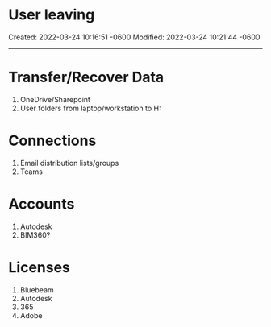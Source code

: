 # User leaving

Created: 2022-03-24 10:16:51 -0600
Modified: 2022-03-24 10:21:44 -0600

---

# Transfer/Recover Data

1. OneDrive/Sharepoint
2. User folders from laptop/workstation to H:

# Connections

1. Email distribution lists/groups
2. Teams

# Accounts

1. Autodesk
2. BIM360?

# Licenses

1. Bluebeam
2. Autodesk
3. 365
4. Adobe
